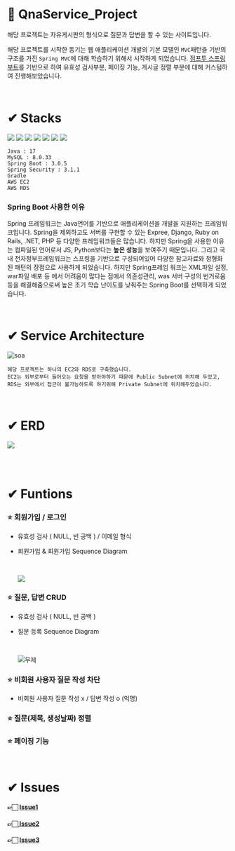 # 📌  QnaService_Project

해당 프로젝트는 자유게시판의 형식으로 질문과 답변을 할 수 있는 사이트입니다.

해당 프로젝트를 시작한 동기는 웹 애플리케이션 개발의 기본 모델인 ```MVC```패턴을 기반의 구조를 가진 ```Spring MVC```에 대해 학습하기 위해서 시작하게 되었습니다.
[점프투 스프링부트](https://wikidocs.net/book/7601)를 기반으로 하여 유효성 검사부분, 페이징 기능, 게시글 정렬 부분에 대해 커스텀하여 진행해보았습니다.

<br>

# ✔︎  Stacks 

<img src="https://img.shields.io/badge/Java-007396?style=flat&logo=OpenJDK&logoColor=white"/> <img src="https://img.shields.io/badge/Spring Boot-6DB33F?style=flat-logo&logo=Spring Boot&logoColor=white"/> <img src="https://img.shields.io/badge/MySQL-4479A1?style=flat&logo=MySQL&logoColor=white"/> <img src="https://img.shields.io/badge/Thymeleaf-005F0F?style=flat-logo&logo=MariaDB&logoColor=white"> <img src="https://img.shields.io/badge/Amazon AWS-232F3E?style=flat-logo&logo=amazonaws&logoColor=white"> <img src="https://img.shields.io/badge/Gradle-02303A?style=flat&logo=Gradle&logoColor=white"/> <img src="https://img.shields.io/badge/Spring Security-6DB33F?style=flat&logo=Spring Security&logoColor=white"/> 

```
Java : 17
MySQL : 8.0.33
Spring Boot : 3.0.5
Spring Security : 3.1.1
Gradle
AWS EC2
AWS RDS
```
### Spring Boot 사용한 이유

Spring 프레임워크는 Java언어를 기반으로 애플리케이션을 개발을 지원하는 프레임워크입니다. Spring을 제외하고도 서버를 구현할 수 있는 Expree, Django, Ruby on Rails, .NET, PHP 등 다양한 프레임워크들은 많습니다. 하지만 Spring을 사용한 이유는 컴파일된 언어로서 JS, Python보다는 **높은 성능**을 보여주기 때문입니다. 그리고 국내 전자정부프레임워크는 스프링을 기반으로 구성되어있어 다양한 참고자료와 정형화된 패턴의 장점으로 사용하게 되었습니다. 
하지만 Spring프레임 워크는 XML파일 설정, war파일 배포 등 에서 어려움이 많다는 점에서 의존성관리, was 서버 구성의 번거로움 등을 해결해줌으로써 높은 초기 학습 난이도를 낮춰주는 Spring Boot를 선택하게 되었습니다.

<br>

# ✔︎  Service Architecture

![soa](https://github.com/wooyong99/QnaService_Project/assets/85385921/bf372888-c717-4f1d-b50c-220c4a0ae52f)

```
해당 프로젝트는 하나의 EC2와 RDS로 구축했습니다. 
EC2는 외부로부터 들어오는 요청을 받아야하기 때문에 Public Subnet에 위치해 두었고, RDS는 외부에서 접근이 불가능하도록 하기위해 Private Subnet에 위치해두었습니다.
```

<br>

# ✔︎  ERD

![](https://github.com/wooyong99/QnaService_Project/assets/85385921/511127e0-cf21-4317-a03c-ca8a49297fef)


<br>
<br>

# ✔︎  Funtions

### ⭐️ 회원가입 / 로그인
- 유효성 검사 ( NULL, 빈 공백 ) / 이메일 형식
- 회원가입 & 회원가입 Sequence Diagram

  <br>
  
  ![](https://github.com/wooyong99/QnaService_Project/assets/85385921/10e921e6-7ae4-46fe-a8b1-d6d03c7b8753)


### ⭐️ 질문, 답변 CRUD
- 유효성 검사 ( NULL, 빈 공백 )
- 질문 등록 Sequence Diagram

  <br>
  
  ![무제](https://github.com/wooyong99/QnaService_Project/assets/85385921/63fcb005-eac1-4060-8f8e-b329dfa41a18)


### ⭐️ 비회원 사용자 질문 작성 차단
- 비회원 사용자 질문 작성 x / 답변 작성 o (익명)

### ⭐️ 질문(제목, 생성날짜) 정렬

### ⭐️ 페이징 기능

<br>

# ✔︎  Issues

#### 👉🏻 [Issue1](https://velog.io/@wooyong99/Spring-Boot-SpringBoot-Validation-%EC%82%AC%EC%9A%A9-%EC%8B%9C-%EC%9C%A0%EC%9D%98%EC%82%AC%ED%95%AD)
####  👉🏻[ Issue2](https://velog.io/@wooyong99/%EC%A7%88%EB%AC%B8-%EC%88%98%EC%A0%95-%EC%9C%A0%ED%9A%A8%EC%84%B1-%EC%B2%B4%ED%81%AC-%EC%9E%85%EB%A0%A5-%EA%B0%92-%EC%9C%A0%EC%A7%80-%EC%9D%B4%EC%8A%88-%ED%95%B4%EA%B2%B0%EB%B0%A9%EB%B2%95)
#### 👉🏻 [Issue3](https://velog.io/@wooyong99/Security-%EB%A1%9C%EA%B7%B8%EC%9D%B8-%EC%8B%A4%ED%8C%A8-%EC%8B%9C-%EC%97%90%EB%9F%AC%EB%A9%94%EC%8B%9C%EC%A7%80-%EC%B6%9C%EB%A0%A5)


